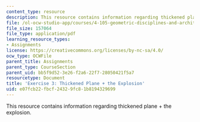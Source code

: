 ```yaml
---
content_type: resource
description: This resource contains information regarding thickened plane + the explosion.
file: /ol-ocw-studio-app/courses/4-105-geometric-disciplines-and-architecture-skills-reciprocal-methodologies-fall-2012/e07fcb22fbcf24329fc81b8194329699_MIT4_105F12_ex3-explosion.pdf
file_size: 157064
file_type: application/pdf
learning_resource_types:
- Assignments
license: https://creativecommons.org/licenses/by-nc-sa/4.0/
ocw_type: OCWFile
parent_title: Assignments
parent_type: CourseSection
parent_uid: bb5f9d52-3e26-f2a6-22f7-28050421f5a7
resourcetype: Document
title: 'Exercise 3: Thickened Plane + the Explosion'
uid: e07fcb22-fbcf-2432-9fc8-1b8194329699
---
```

This resource contains information regarding thickened plane + the explosion.